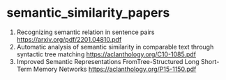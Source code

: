 # semantic_similarity_papers

1. Recognizing semantic relation in sentence pairs  https://arxiv.org/pdf/2201.04810.pdf   <br />
2. Automatic analysis of semantic similarity in comparable text through syntactic tree matching  https://aclanthology.org/C10-1085.pdf  <br />
3. Improved Semantic Representations FromTree-Structured Long Short-Term Memory Networks   https://aclanthology.org/P15-1150.pdf
